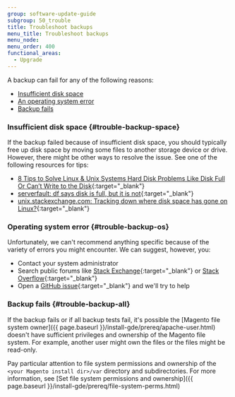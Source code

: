 ```yaml
---
group: software-update-guide
subgroup: 50_trouble
title: Troubleshoot backups
menu_title: Troubleshoot backups
menu_node:
menu_order: 400
functional_areas:
  - Upgrade
---
```


A backup can fail for any of the following reasons:

*	[Insufficient disk space](#trouble-backup-space)
*	[An operating system error](#trouble-backup-os)
*	[Backup fails](#trouble-backup-all)

### Insufficient disk space {#trouble-backup-space}

If the backup failed because of insufficient disk space, you should typically free up disk space by moving some files to another storage device or drive. However, there might be other ways to resolve the issue. See one of the following resources for tips:

*	[8 Tips to Solve Linux & Unix Systems Hard Disk Problems Like Disk Full Or Can’t Write to the Disk](http://www.cyberciti.biz/datacenter/linux-unix-bsd-osx-cannot-write-to-hard-disk){:target="_blank"}
*	[serverfault: df says disk is full, but it is not](http://serverfault.com/questions/315181/df-says-disk-is-full-but-it-is-not){:target="_blank"}
*	[unix.stackexchange.com: Tracking down where disk space has gone on Linux?](http://unix.stackexchange.com/questions/125429/tracking-down-where-disk-space-has-gone-on-linux){:target="_blank"}

### Operating system error {#trouble-backup-os}

Unfortunately, we can't recommend anything specific because of the variety of errors you might encounter. We can suggest, however, you:

*	Contact your system administrator
*	Search public forums like [Stack Exchange](http://unix.stackexchange.com){:target="_blank"} or [Stack Overflow](http://stackoverflow.com){:target="_blank"}
*	Open a [GitHub issue](https://github.com/magento/magento2/issues){:target="_blank"} and we'll try to help

### Backup fails {#trouble-backup-all}

If the backup fails or if all backup tests fail, it's possible the [Magento file system owner]({{ page.baseurl }}/install-gde/prereq/apache-user.html) doesn't have sufficient privileges and ownership of the Magento file system. For example, another user might own the files or the files might be read-only.

Pay particular attention to file system permissions and ownership of the `<your Magento install dir>/var` directory and subdirectories. For more information, see [Set file system permissions and ownership]({{ page.baseurl }}/install-gde/prereq/file-system-perms.html)
